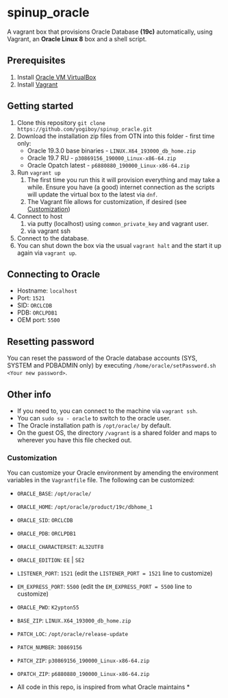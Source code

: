 # spinup_oracle
A vagrant box that provisions Oracle Database **(19c)** automatically, using Vagrant, an **Oracle Linux 8** box and a shell script.

## Prerequisites
1. Install [Oracle VM VirtualBox](https://www.virtualbox.org/wiki/Downloads)
2. Install [Vagrant](https://vagrantup.com/)

## Getting started
1. Clone this repository `git clone https://github.com/yogiboy/spinup_oracle.git`
2. Download the installation zip files from OTN into this folder - first time only:
   * Oracle 19.3.0 base binaries - `LINUX.X64_193000_db_home.zip`
   * Oracle 19.7 RU - `p30869156_190000_Linux-x86-64.zip`
   * Oracle Opatch latest - `p6880880_190000_Linux-x86-64.zip`
3. Run `vagrant up`
   1. The first time you run this it will provision everything and may take a while. Ensure you have (a good) internet connection as the scripts will update the virtual box to the latest via `dnf`.
   2. The Vagrant file allows for customization, if desired (see [Customization](#customization))
4. Connect to host
   1. via putty (localhost) using `common_private_key` and vagrant user.
   2. via vagrant ssh
5. Connect to the database.
6. You can shut down the box via the usual `vagrant halt` and the start it up again via `vagrant up`.

## Connecting to Oracle
* Hostname: `localhost`
* Port: `1521`
* SID: `ORCLCDB`
* PDB: `ORCLPDB1`
* OEM port: `5500`

## Resetting password
You can reset the password of the Oracle database accounts (SYS, SYSTEM and PDBADMIN only) by executing `/home/oracle/setPassword.sh <Your new password>`.

## Other info

* If you need to, you can connect to the machine via `vagrant ssh`.
* You can `sudo su - oracle` to switch to the oracle user.
* The Oracle installation path is `/opt/oracle/` by default.
* On the guest OS, the directory `/vagrant` is a shared folder and maps to wherever you have this file checked out.

### Customization
You can customize your Oracle environment by amending the environment variables in the `Vagrantfile` file.
The following can be customized:
* `ORACLE_BASE`: `/opt/oracle/`
* `ORACLE_HOME`: `/opt/oracle/product/19c/dbhome_1`
* `ORACLE_SID`: `ORCLCDB`
* `ORACLE_PDB`: `ORCLPDB1`
* `ORACLE_CHARACTERSET`: `AL32UTF8`
* `ORACLE_EDITION`: `EE` | `SE2`
* `LISTENER_PORT`: `1521` (edit the `LISTENER_PORT = 1521` line to customize)
* `EM_EXPRESS_PORT`: `5500` (edit the `EM_EXPRESS_PORT = 5500` line to customize)
* `ORACLE_PWD`: `K2ypton55`
* `BASE_ZIP`: `LINUX.X64_193000_db_home.zip`
* `PATCH_LOC`: `/opt/oracle/release-update`
* `PATCH_NUMBER`: `30869156`
* `PATCH_ZIP`: `p30869156_190000_Linux-x86-64.zip`
* `OPATCH_ZIP`: `p6880880_190000_Linux-x86-64.zip`

* All code in this repo, is inspired from what Oracle maintains *
